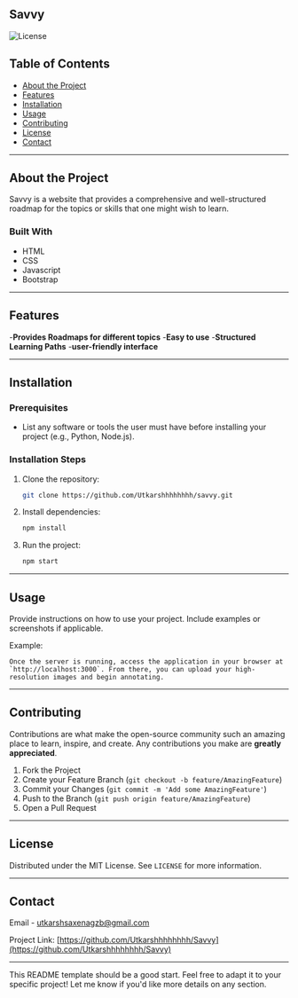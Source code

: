 ## Savvy

![License](https://img.shields.io/badge/license-MIT-blue.svg)

## Table of Contents

- [About the Project](#about-the-project)
- [Features](#features)
- [Installation](#installation)
- [Usage](#usage)
- [Contributing](#contributing)
- [License](#license)
- [Contact](#contact)

---

## About the Project

Savvy is a website that provides a comprehensive and well-structured roadmap for the topics or skills that one might wish to learn.


### Built With
- HTML
- CSS
- Javascript
- Bootstrap

---

## Features

-**Provides Roadmaps for different topics**
-**Easy to use**
-**Structured Learning Paths**
-**user-friendly interface**

---

## Installation

### Prerequisites

- List any software or tools the user must have before installing your project (e.g., Python, Node.js).

### Installation Steps

1. Clone the repository:
   ```bash
   git clone https://github.com/Utkarshhhhhhhh/savvy.git
   ```
2. Install dependencies:
   ```bash
   npm install
   ```
3. Run the project:
   ```bash
   npm start
   ```

---

## Usage

Provide instructions on how to use your project. Include examples or screenshots if applicable.

Example:
```
Once the server is running, access the application in your browser at `http://localhost:3000`. From there, you can upload your high-resolution images and begin annotating.
```

---

## Contributing

Contributions are what make the open-source community such an amazing place to learn, inspire, and create. Any contributions you make are **greatly appreciated**.

1. Fork the Project
2. Create your Feature Branch (`git checkout -b feature/AmazingFeature`)
3. Commit your Changes (`git commit -m 'Add some AmazingFeature'`)
4. Push to the Branch (`git push origin feature/AmazingFeature`)
5. Open a Pull Request

---

## License

Distributed under the MIT License. See `LICENSE` for more information.

---

## Contact

Email - [utkarshsaxenagzb@gmail.com](mailto:utkarshsaxenagzb@gmail.com)

Project Link: [https://github.com/Utkarshhhhhhhh/Savvy](https://github.com/Utkarshhhhhhhh/Savvy)

---

This README template should be a good start. Feel free to adapt it to your specific project! Let me know if you'd like more details on any section.
